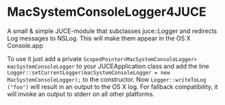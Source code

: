 # MacSystemConsoleLogger4JUCE
A small &amp; simple JUCE-module that subclasses juce::Logger and redirects Log messages to NSLog. This will make them appear in the OS X Console.app


To use it just add a private `ScopedPointer<MacSystemConsoleLogger> macSystemConsoleLogger` to your JUCEApplication class and add the line `Logger::setCurrentLogger(macSystemConsoleLogger = new MacSystemConsoleLogger);` to the constructor. Now `Logger::writeToLog ("foo")` will result in an output to the OS X log. For fallback compatibility, it will invoke an output to stderr on all other platforms.
